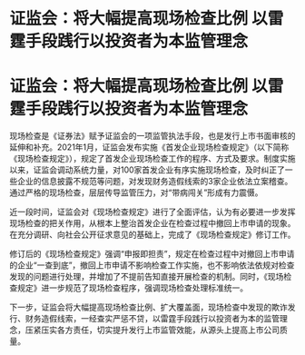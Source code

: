 # 证监会：将大幅提高现场检查比例 以雷霆手段践行以投资者为本监管理念

# 证监会：将大幅提高现场检查比例 以雷霆手段践行以投资者为本监管理念

现场检查是《证券法》赋予证监会的一项监管执法手段，也是发行上市书面审核的延伸和补充。2021年1月，证监会发布实施《首发企业现场检查规定》（以下简称《现场检查规定》），规定了首发企业现场检查工作的程序、方式及要求。制度实施以来，证监会调动系统力量，对100家首发企业有序实施现场检查，及时纠正了一些企业的信息披露不规范等问题，对发现财务造假线索的3家企业依法立案稽查。通过严格的现场检查，层层传导监管压力，对“带病闯关”形成有力震慑。

近一段时间，证监会对《现场检查规定》进行了全面评估，认为有必要进一步发挥现场检查的把关作用，从根本上整治首发企业在检查过程中撤回上市申请的现象。在充分调研、向社会公开征求意见的基础上，完成了《现场检查规定》修订工作。

修订后的《现场检查规定》强调“申报即担责”，规定在检查过程中对撤回上市申请的企业“一查到底”，撤回上市申请不影响检查工作实施，也不影响依法依规对检查发现的问题进行处理，并增加了不提前告知直接开展检查的机制。同时，《现场检查规定》进一步规范了现场检查程序，强调现场检查处理标准统一。

下一步，证监会将大幅提高现场检查比例、扩大覆盖面，现场检查中发现的欺诈发行、财务造假线索，一经查实严惩不贷，以雷霆手段践行以投资者为本的监管理念，压紧压实各方责任，切实提升发行上市监管效能，从源头上提高上市公司质量。

